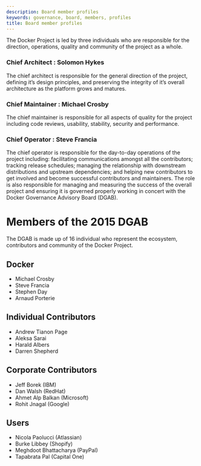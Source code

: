 ```yaml
---
description: Board member profiles
keywords: governance, board, members, profiles
title: Board member profiles
---
```


The Docker Project is led by three individuals who are responsible for the direction, operations, quality and community of the project as a whole.

### Chief Architect : Solomon Hykes

The chief architect is responsible for the general direction of the project,
defining it’s design principles, and preserving the integrity of it’s overall
architecture as the platform grows and matures.

### Chief Maintainer : Michael Crosby

The chief maintainer is responsible for all aspects of quality for the project
including code reviews, usability, stability, security and performance.

### Chief Operator : Steve Francia

The chief operator is responsible for the day-to-day operations of the project
including: facilitating communications amongst all the contributors; tracking
release schedules; managing the relationship with downstream distributions and
upstream dependencies; and helping new contributors to get involved and become
successful contributors and maintainers. The role is also responsible for
managing and measuring the success of the overall project and ensuring it is
governed properly working in concert with the Docker Governance Advisory Board
(DGAB).



# Members of the 2015 DGAB

The DGAB is made up of 16 individual who represent the ecosystem, contributors
and community of the Docker Project.

## Docker

* Michael Crosby
* Steve Francia
* Stephen Day
* Arnaud Porterie

## Individual Contributors

* Andrew Tianon Page
* Aleksa Sarai
* Harald Albers
* Darren Shepherd

## Corporate Contributors

* Jeff Borek (IBM)
* Dan Walsh (RedHat)
* Ahmet Alp Balkan (Microsoft)
* Rohit Jnagal (Google)

## Users

* Nicola Paolucci (Atlassian)
* Burke Libbey (Shopify)
* Meghdoot Bhattacharya (PayPal)
* Tapabrata Pal (Capital One)